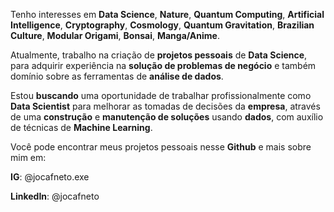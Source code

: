Tenho interesses em **Data Science**, **Nature**, **Quantum Computing**, **Artificial Intelligence**, **Cryptography**, **Cosmology**, **Quantum Gravitation**, **Brazilian Culture**, **Modular Origami**, **Bonsai**, **Manga/Anime**.

Atualmente, trabalho na criação de **projetos pessoais** de **Data Science**, para adquirir experiência na **solução de problemas de negócio** e também domínio sobre as ferramentas de **análise de dados**.

Estou **buscando** uma oportunidade de trabalhar profissionalmente como **Data Scientist** para melhorar as tomadas de decisões da **empresa**, através de uma **construção** e **manutenção de soluções** usando **dados**, com auxílio de técnicas de **Machine Learning**.

Você pode encontrar meus projetos pessoais nesse **Github** e mais sobre mim em:

**IG**: @jocafneto.exe

**LinkedIn**: @jocafneto

